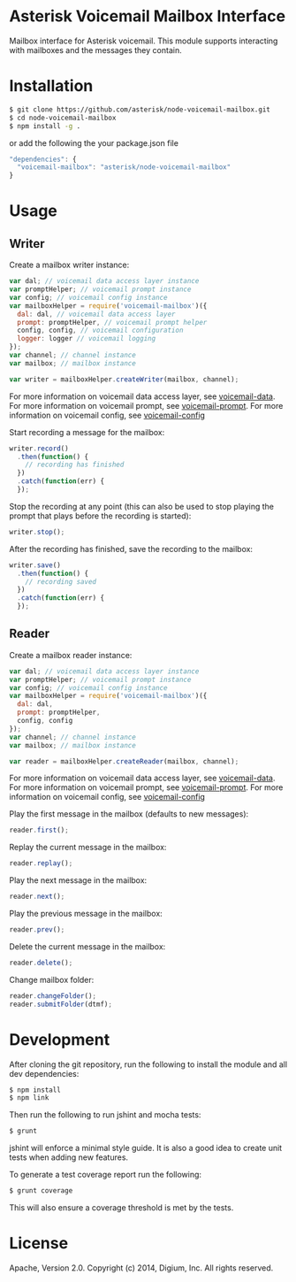 # Asterisk Voicemail Mailbox Interface

Mailbox interface for Asterisk voicemail. This module supports interacting with mailboxes and the messages they contain.

# Installation

```bash
$ git clone https://github.com/asterisk/node-voicemail-mailbox.git
$ cd node-voicemail-mailbox
$ npm install -g .
```

or add the following the your package.json file

```JavaScript
"dependencies": {
  "voicemail-mailbox": "asterisk/node-voicemail-mailbox"
}
```

# Usage

## Writer

Create a mailbox writer instance:

```JavaScript
var dal; // voicemail data access layer instance
var promptHelper; // voicemail prompt instance
var config; // voicemail config instance
var mailboxHelper = require('voicemail-mailbox')({
  dal: dal, // voicemail data access layer
  prompt: promptHelper, // voicemail prompt helper
  config, config, // voicemail configuration
  logger: logger // voicemail logging
});
var channel; // channel instance
var mailbox; // mailbox instance

var writer = mailboxHelper.createWriter(mailbox, channel);
```

For more information on voicemail data access layer, see [voicemail-data](http://github.com/asterisk/node-voicemail-data). For more information on voicemail prompt, see [voicemail-prompt](http://github.com/asterisk/node-voicemail-prompt). For more information on voicemail config, see [voicemail-config](http://github.com/asterisk/node-voicemail-config)


Start recording a message for the mailbox:

```JavaScript
writer.record()
  .then(function() {
    // recording has finished
  })
  .catch(function(err) {
  });
```

Stop the recording at any point (this can also be used to stop playing the prompt that plays before the recording is started):

```JavaScript
writer.stop();
```

After the recording has finished, save the recording to the mailbox:

```JavaScript
writer.save()
  .then(function() {
    // recording saved
  })
  .catch(function(err) {
  });
```

## Reader

Create a mailbox reader instance:

```JavaScript
var dal; // voicemail data access layer instance
var promptHelper; // voicemail prompt instance
var config; // voicemail config instance
var mailboxHelper = require('voicemail-mailbox')({
  dal: dal,
  prompt: promptHelper,
  config, config
});
var channel; // channel instance
var mailbox; // mailbox instance

var reader = mailboxHelper.createReader(mailbox, channel);
```

For more information on voicemail data access layer, see [voicemail-data](http://github.com/asterisk/node-voicemail-data). For more information on voicemail prompt, see [voicemail-prompt](http://github.com/asterisk/node-voicemail-prompt). For more information on voicemail config, see [voicemail-config](http://github.com/asterisk/node-voicemail-config)


Play the first message in the mailbox (defaults to new messages):

```JavaScript
reader.first();
```

Replay the current message in the mailbox:

```JavaScript
reader.replay();
```

Play the next message in the mailbox:

```JavaScript
reader.next();
```

Play the previous message in the mailbox:

```JavaScript
reader.prev();
```

Delete the current message in the mailbox:

```JavaScript
reader.delete();
```

Change mailbox folder:

```JavaScript
reader.changeFolder();
reader.submitFolder(dtmf);
```

# Development

After cloning the git repository, run the following to install the module and all dev dependencies:

```bash
$ npm install
$ npm link
```

Then run the following to run jshint and mocha tests:

```bash
$ grunt
```

jshint will enforce a minimal style guide. It is also a good idea to create unit tests when adding new features.

To generate a test coverage report run the following:

```bash
$ grunt coverage
```

This will also ensure a coverage threshold is met by the tests.

# License

Apache, Version 2.0. Copyright (c) 2014, Digium, Inc. All rights reserved.

